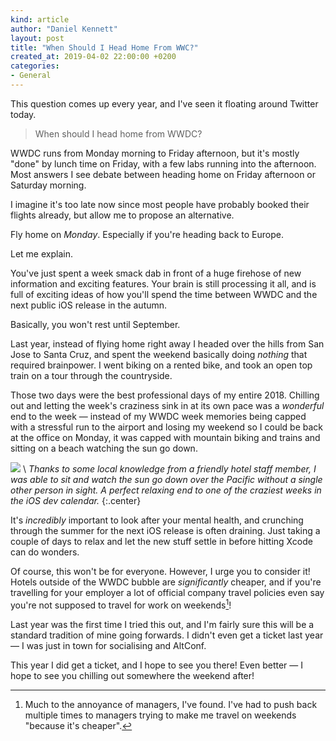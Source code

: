 ```yaml
---
kind: article
author: "Daniel Kennett"
layout: post
title: "When Should I Head Home From WWC?"
created_at: 2019-04-02 22:00:00 +0200
categories:
- General
---
```


This question comes up every year, and I've seen it floating around Twitter today.

> When should I head home from WWDC?

WWDC runs from Monday morning to Friday afternoon, but it's mostly "done" by lunch time on Friday, with a few labs running into the afternoon. Most answers I see debate between heading home on Friday afternoon or Saturday morning. 

I imagine it's too late now since most people have probably booked their flights already, but allow me to propose an alternative.

Fly home on *Monday*. Especially if you're heading back to Europe.

Let me explain.

You've just spent a week smack dab in front of a huge firehose of new information and exciting features. Your brain is still processing it all, and is full of exciting ideas of how you'll spend the time between WWDC and the next public iOS release in the autumn.

Basically, you won't rest until September. 

Last year, instead of flying home right away I headed over the hills from San Jose to Santa Cruz, and spent the weekend basically doing *nothing* that required brainpower. I went biking on a rented bike, and took an open top train on a tour through the countryside.

Those two days were the best professional days of my entire 2018. Chilling out and letting the week's craziness sink in at its own pace was a *wonderful* end to the week — instead of my WWDC week memories being capped with a stressful run to the airport and losing my weekend so I could be back at the office on Monday, it was capped with mountain biking and trains and sitting on a beach watching the sun go down. 

<img src="/pictures/pacific-bay-drone.jpg" />  \\
*Thanks to some local knowledge from a friendly hotel staff member, I was able to sit and watch the sun go down over the Pacific without a single other person in sight. A perfect relaxing end to one of the craziest weeks in the iOS dev calendar.*
{:.center}

It's *incredibly* important to look after your mental health, and crunching through the summer for the next iOS release is often draining. Just taking a couple of days to relax and let the new stuff settle in before hitting Xcode can do wonders.

Of course, this won't be for everyone. However, I urge you to consider it! Hotels outside of the WWDC bubble are *significantly* cheaper, and if you're travelling for your employer a lot of official company travel policies even say you're not supposed to travel for work on weekends[^1]!

Last year was the first time I tried this out, and I'm fairly sure this will be a standard tradition of mine going forwards. I didn't even get a ticket last year — I was just in town for socialising and AltConf.

This year I did get a ticket, and I hope to see you there! Even better — I hope to see you chilling out somewhere the weekend after!

[^1]: Much to the annoyance of managers, I've found. I've had to push back multiple times to managers trying to make me travel on weekends "because it's cheaper".
